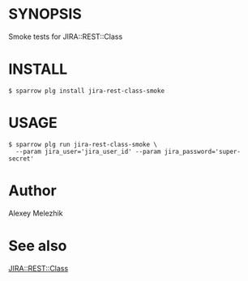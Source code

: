 # SYNOPSIS

Smoke tests for JIRA::REST::Class

# INSTALL

    $ sparrow plg install jira-rest-class-smoke

# USAGE

    $ sparrow plg run jira-rest-class-smoke \
      --param jira_user='jira_user_id' --param jira_password='super-secret'

# Author

Alexey Melezhik

# See also 

[JIRA::REST::Class](https://metacpan.org/pod/JIRA-REST-Class)
